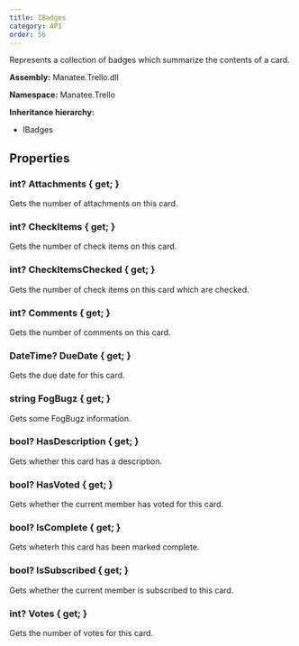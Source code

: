 ```yaml
---
title: IBadges
category: API
order: 56
---
```


Represents a collection of badges which summarize the contents of a card.

**Assembly:** Manatee.Trello.dll

**Namespace:** Manatee.Trello

**Inheritance hierarchy:**

- IBadges

## Properties

### int? Attachments { get; }

Gets the number of attachments on this card.

### int? CheckItems { get; }

Gets the number of check items on this card.

### int? CheckItemsChecked { get; }

Gets the number of check items on this card which are checked.

### int? Comments { get; }

Gets the number of comments on this card.

### DateTime? DueDate { get; }

Gets the due date for this card.

### string FogBugz { get; }

Gets some FogBugz information.

### bool? HasDescription { get; }

Gets whether this card has a description.

### bool? HasVoted { get; }

Gets whether the current member has voted for this card.

### bool? IsComplete { get; }

Gets wheterh this card has been marked complete.

### bool? IsSubscribed { get; }

Gets whether the current member is subscribed to this card.

### int? Votes { get; }

Gets the number of votes for this card.

